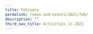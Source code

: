 ```yaml
---
title: February
permalink: /news-and-events/2021/feb/
description: ""
third_nav_title: Activities in 2021
---
```

